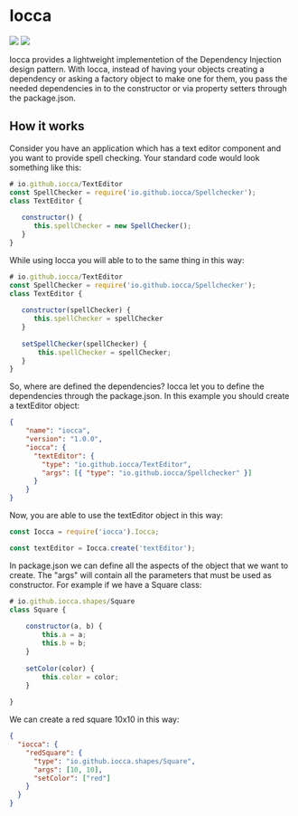 # Iocca
<img src="https://david-dm.org/menxit/iocca.svg" />
<img src="https://img.shields.io/npm/dm/iocca.svg" />

Iocca provides a lightweight implementetion of the Dependency Injection design pattern. With Iocca,
instead of having your objects creating a dependency or asking a factory object to make one for them,
you pass the needed dependencies in to the constructor or via property setters through the package.json.

## How it works
Consider you have an application which has a text editor component and you want to provide spell checking.
Your standard code would look something like this:
```js
# io.github.iocca/TextEditor
const SpellChecker = require('io.github.iocca/Spellchecker');
class TextEditor {
   
   constructor() {
      this.spellChecker = new SpellChecker();
   }
}
```

While using Iocca you will able to to the same thing in this way:
```js
# io.github.iocca/TextEditor
const SpellChecker = require('io.github.iocca/Spellchecker');
class TextEditor {
   
   constructor(spellChecker) {
      this.spellChecker = spellChecker
   }
   
   setSpellChecker(spellChecker) {
       this.spellChecker = spellChecker;
   }
}
```

So, where are defined the dependencies? Iocca let you to define the dependencies through the package.json.
In this example you should create a textEditor object:
```json
{
    "name": "iocca",
    "version": "1.0.0",
    "iocca": {
      "textEditor": {
        "type": "io.github.iocca/TextEditor",
        "args": [{ "type": "io.github.iocca/Spellchecker" }]
      }
    }
}
```
Now, you are able to use the textEditor object in this way:
```js
const Iocca = require('iocca').Iocca;

const textEditor = Iocca.create('textEditor');
```

In package.json we can define all the aspects of the object that we want to create. The "args" will contain all the
parameters that must be used as constructor. For example if we have a Square class:
```js
# io.github.iocca.shapes/Square
class Square {
    
    constructor(a, b) {
        this.a = a;
        this.b = b;
    }
    
    setColor(color) {
        this.color = color;
    }
    
}
```
We can create a red square 10x10 in this way:
```json
{
  "iocca": {
    "redSquare": {
      "type": "io.github.iocca.shapes/Square",
      "args": [10, 10],
      "setColor": ["red"]
    }
  }
}
```